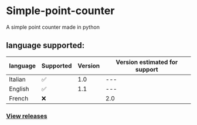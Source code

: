 # Simple-point-counter
 A simple point counter made in python

## language supported:
| language | Supported | Version | Version estimated for support |
|----------|-----------|---------|-------------------------------|
| Italian  |:white_check_mark:| 1.0     | --- |
| English  |:white_check_mark:| 1.1     | ---|
| French |:x:|         | 2.0|

### [View releases](https://github.com/Vincenzo160/Simple-point-counter/releases)
